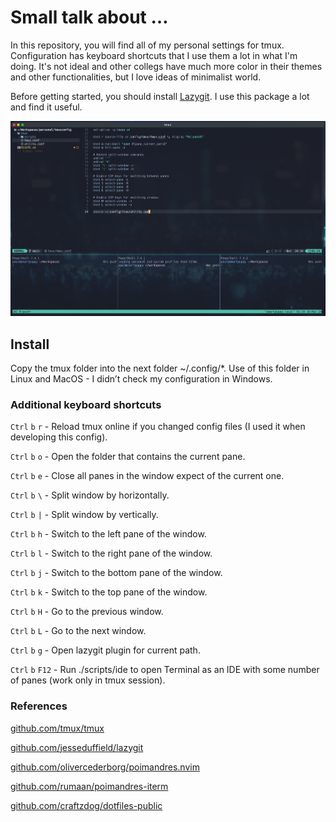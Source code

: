 # Small talk about …

In this repository, you will find all of my personal settings for tmux. Configuration has keyboard shortcuts that I use them a lot in what I'm doing. It's not ideal and other collegs have much more color in their themes and other functionalities, but I love ideas of minimalist world.

Before getting started, you should install [Lazygit](https://github.com/jesseduffield/lazygit). I use this package a lot and find it useful.

![screen1](images/screen1.png)

## Install

Copy the tmux folder into the next folder ~/.config/\*. Use of this folder in Linux and MacOS - I didn’t check my configuration in Windows.

### Additional keyboard shortcuts

`Ctrl` `b` `r` - Reload tmux online if you changed config files (I used it when developing this config).

`Ctrl` `b` `o` - Open the folder that contains the current pane.

`Ctrl` `b` `e` - Close all panes in the window expect of the current one.

`Ctrl` `b` `\` - Split window by horizontally.

`Ctrl` `b` `|` - Split window by vertically.

`Ctrl` `b` `h` - Switch to the left pane of the window.

`Ctrl` `b` `l` - Switch to the right pane of the window.

`Ctrl` `b` `j` - Switch to the bottom pane of the window.

`Ctrl` `b` `k` - Switch to the top pane of the window.

`Ctrl` `b` `H` - Go to the previous window.

`Ctrl` `b` `L` - Go to the next window.

`Ctrl` `b` `g` - Open lazygit plugin for current path.

`Ctrl` `b` `F12` - Run ./scripts/ide to open Terminal as an IDE with some number of panes (work only in tmux session).

### References

[github.com/tmux/tmux](https://github.com/tmux/tmux)

[github.com/jesseduffield/lazygit](https://github.com/jesseduffield/lazygit)

[github.com/olivercederborg/poimandres.nvim](https://github.com/olivercederborg/poimandres.nvim)

[github.com/rumaan/poimandres-iterm](https://github.com/rumaan/poimandres-iterm)

[github.com/craftzdog/dotfiles-public](https://github.com/craftzdog/dotfiles-public)
